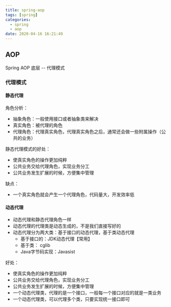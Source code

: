 ```yaml
---
title: spring-aop
tags: [spring]
categories:
  - spring
  - aop
date: 2020-04-16 16:21:49
---
```


## AOP

Spring AOP 底层 -- 代理模式

### 代理模式

#### 静态代理

角色分析：

* 抽象角色：一般使用接口或者抽象类来解决
* 真实角色：被代理的角色
* 代理角色：代理真实角色，代理真实角色之后，通常还会做一些附属操作（公共的业务）

静态代理模式的好处：

- 使真实角色的操作更加纯粹
- 公共业务交给代理角色，实现业务分工
- 公共业务发生扩展的时候，方便集中管理

缺点：

* 一个真实角色就会产生一个代理角色，代码量大，开发效率低

#### 动态代理

* 动态代理和静态代理角色一样
* 动态代理的代理类是动态生成的，不是我们直接写好的
* 动态代理分为两大类：基于接口的动态代理，基于类动态代理
  - 基于接口的：JDK动态代理【常用】
  - 基于类： cglib
  - Java字节码实现：Javasist

好处：

- 使真实角色的操作更加纯粹
- 公共业务交给代理角色，实现业务分工
- 公共业务发生扩展的时候，方便集中管理
- 一个动态代理类，代理的是一个接口，一般每一个接口对应的就是一类业务
- 一个动态代理类，可以代理多个类，只要实现统一接口即可



